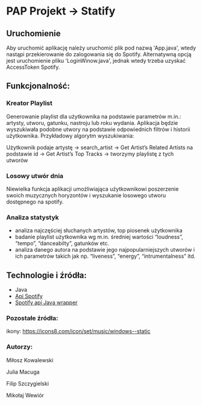 # PAP Projekt → Statify

## Uruchomienie
Aby uruchomić aplikację należy uruchomić plik pod nazwą 'App.java', wtedy nastąpi przekierowanie do zalogowania się do Spotify.
Alternatywną opcją jest uruchomienie pliku 'LoginWinow.java', jednak wtedy trzeba uzyskać AccessToken Spotify.

## Funkcjonalność:

### Kreator Playlist

Generowanie playlist dla użytkownika na podstawie parametrów m.in.: artysty, utworu, gatunku, nastroju lub roku wydania. Aplikacja będzie wyszukiwała podobne utwory na podstawie odpowiednich filtrów i historii użytkownika. Przykładowy algorytm wyszukiwania:

Użytkownik podaje artystę → search_artist → Get Artist’s Related Artists na podstawie id → Get Artist’s Top Tracks → tworzymy playlistę z tych utworów

### Losowy utwór dnia

Niewielka funkcja aplikacji umożliwiająca użytkownikowi poszerzenie swoich muzycznych horyzontów i wyszukanie losowego utworu dostępnego na spotify.

### Analiza statystyk

- analiza najczęściej słuchanych artystów, top piosenek użytkownika
- badanie playlist użytkownika wg m.in. średniej wartości “loudness”, “tempo”, “danceabilty”, gatunków etc.
- analiza danego autora na podstawie jego najpopularniejszych utworów i ich parametrów takich jak np. “liveness”, “energy”, “intrumentalness” itd.

## Technologie i źródła:

- Java
- [Api Spotify](https://developer.spotify.com/documentation/web-api/reference/#/)
- [Spotify api Java wrapper]( https://github.com/spotify-web-api-java/spotify-web-api-java)


### Pozostałe źródła:
ikony: https://icons8.com/icon/set/music/windows--static


### Autorzy:

Miłosz Kowalewski 

Julia Macuga

Filip Szczygielski

Mikołaj Wewiór

